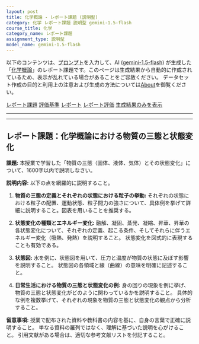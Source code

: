 ```yaml
---
layout: post
title: 化学概論 - レポート課題 (説明型)
category: 化学 レポート課題 説明型 gemini-1.5-flash
course_title: 化学
category_name: レポート課題
assignment_type: 説明型
model_name: gemini-1.5-flash
---
```


以下のコンテンツは、[プロンプト](http://127.0.0.1:8000/generated/化学/gemini-1.5-flash/prompt_レポート課題-説明型.md)を入力して、AI ([gemini-1.5-flash](contents/gemini-1.5-flash)) が生成した「[化学概論](/contents/化学/)」のレポート課題です。このページは生成結果から自動的に作成されているため、表示が乱れている場合があることをご容赦ください。
データセット作成の目的と利用上の注意および生成の方法については[About](/About)を御覧ください。

[レポート課題](../レポート課題-説明型)
[評価基準](../評価基準-説明型)
[レポート](../レポート-説明型)
[レポート評価](../レポート評価-説明型)
[生成結果のみを表示](http://127.0.0.1:8000/generated/化学/gemini-1.5-flash/レポート課題-説明型.md)
  

***
***
  
## レポート課題：化学概論における物質の三態と状態変化

**課題:** 本授業で学習した「物質の三態（固体、液体、気体）とその状態変化」について、1600字以内で説明しなさい。

**説明内容:**  以下の点を網羅的に説明すること。

1. **物質の三態の定義とそれぞれの状態における粒子の挙動:**  それぞれの状態における粒子の配置、運動状態、粒子間力の強さについて、具体例を挙げて詳細に説明すること。図表を用いることを推奨する。

2. **状態変化の種類とエネルギー変化:** 融解、凝固、蒸発、凝縮、昇華、昇華の各状態変化について、それぞれの定義、起こる条件、そしてそれらに伴うエネルギー変化（吸熱、発熱）を説明すること。  状態変化を図式的に表現することも有効である。

3. **状態図:** 水を例に、状態図を用いて、圧力と温度が物質の状態に及ぼす影響を説明すること。  状態図の各領域と線（曲線）の意味を明確に記述すること。

4. **日常生活における物質の三態と状態変化の例:**  身の回りの現象を例に挙げ、物質の三態と状態変化がどのように関わっているかを説明すること。  具体的な例を複数挙げて、それぞれの現象を物質の三態と状態変化の観点から分析すること。

**留意事項:**  授業で配布された資料や教科書の内容を基に、自身の言葉で正確に説明すること。  単なる資料の羅列ではなく、理解に基づいた説明を心がけること。  引用文献がある場合は、適切な参考文献リストを付記すること。
